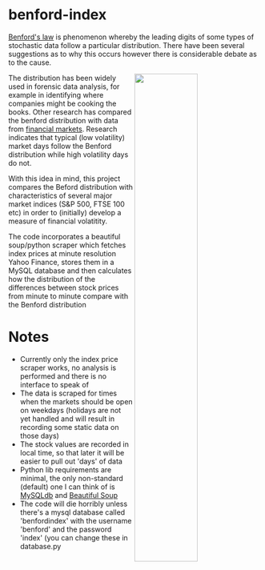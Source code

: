 # benford-index

<a href="https://en.wikipedia.org/wiki/Benford%27s_law">Benford's law</a> is phenomenon whereby the leading digits of some types of stochastic data follow a particular distribution.
There have been several suggestions as to why this occurs however there is considerable debate as to the cause.

<img src="https://upload.wikimedia.org/wikipedia/commons/4/46/Rozklad_benforda.svg" width="50%" height="50%" align="right">

The distribution has been widely used in forensic data analysis, for example in identifying where companies might be cooking the books. Other research has compared the benford distribution with data from <a href="http://link.springer.com/chapter/10.1007%2F978-88-470-1481-7_10">financial markets</a>. Research indicates that typical (low volatility) market days follow the Benford distribution while high volatility days do not. 

With this idea in mind, this project compares the Beford distribution with characteristics of several major market indices (S&P 500, FTSE 100 etc) in order to (initially) develop a measure of financial volatitity.

The code incorporates a beautiful soup/python scraper which fetches index prices at minute resolution Yahoo Finance, stores them in a MySQL database and then calculates how the distribution of the differences between stock prices from minute to minute compare with the Benford distribution

# Notes

- Currently only the index price scraper works, no analysis is performed and there is no interface to speak of
- The data is scraped for times when the markets should be open on weekdays (holidays are not yet handled and will result in recording some static data on those days)
- The stock values are recorded in local time, so that later it will be easier to pull out 'days' of data
- Python lib requirements are minimal, the only non-standard (default) one I can think of is <a href="https://pypi.python.org/pypi/MySQL-python">MySQLdb</a> and <a href="http://www.crummy.com/software/BeautifulSoup/">Beautiful Soup</a>
- The code will die horribly unless there's a mysql database called 'benfordindex' with the username 'benford' and the password 'index' (you can change these in database.py
